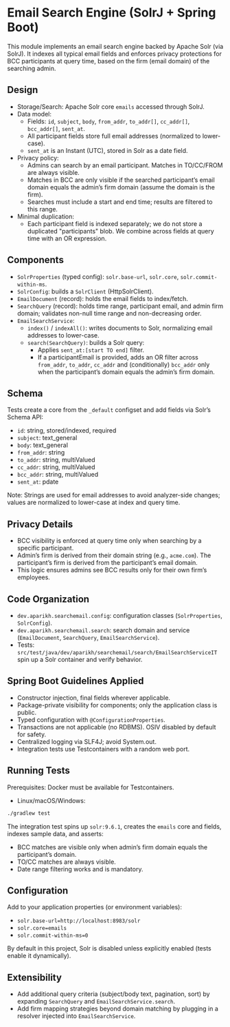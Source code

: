 # Email Search Engine (SolrJ + Spring Boot)

This module implements an email search engine backed by Apache Solr (via SolrJ). It indexes all typical email fields and enforces privacy protections for BCC participants at query time, based on the firm (email domain) of the searching admin.

## Design

- Storage/Search: Apache Solr core `emails` accessed through SolrJ.
- Data model:
  - Fields: `id`, `subject`, `body`, `from_addr`, `to_addr[]`, `cc_addr[]`, `bcc_addr[]`, `sent_at`.
  - All participant fields store full email addresses (normalized to lower-case).
  - `sent_at` is an Instant (UTC), stored in Solr as a date field.
- Privacy policy:
  - Admins can search by an email participant. Matches in TO/CC/FROM are always visible.
  - Matches in BCC are only visible if the searched participant’s email domain equals the admin’s firm domain (assume the domain is the firm).
  - Searches must include a start and end time; results are filtered to this range.
- Minimal duplication:
  - Each participant field is indexed separately; we do not store a duplicated "participants" blob. We combine across fields at query time with an OR expression.

## Components

- `SolrProperties` (typed config): `solr.base-url`, `solr.core`, `solr.commit-within-ms`.
- `SolrConfig`: builds a `SolrClient` (HttpSolrClient).
- `EmailDocument` (record): holds the email fields to index/fetch.
- `SearchQuery` (record): holds time range, participant email, and admin firm domain; validates non-null time range and non-decreasing order.
- `EmailSearchService`:
  - `index()` / `indexAll()`: writes documents to Solr, normalizing email addresses to lower-case.
  - `search(SearchQuery)`: builds a Solr query:
    - Applies `sent_at:[start TO end]` filter.
    - If a participantEmail is provided, adds an OR filter across `from_addr`, `to_addr`, `cc_addr` and (conditionally) `bcc_addr` only when the participant’s domain equals the admin’s firm domain.

## Schema

Tests create a core from the `_default` configset and add fields via Solr’s Schema API:

- `id`: string, stored/indexed, required
- `subject`: text_general
- `body`: text_general
- `from_addr`: string
- `to_addr`: string, multiValued
- `cc_addr`: string, multiValued
- `bcc_addr`: string, multiValued
- `sent_at`: pdate

Note: Strings are used for email addresses to avoid analyzer-side changes; values are normalized to lower-case at index and query time.

## Privacy Details

- BCC visibility is enforced at query time only when searching by a specific participant.
- Admin’s firm is derived from their domain string (e.g., `acme.com`). The participant’s firm is derived from the participant’s email domain.
- This logic ensures admins see BCC results only for their own firm’s employees.

## Code Organization

- `dev.aparikh.searchemail.config`: configuration classes (`SolrProperties`, `SolrConfig`).
- `dev.aparikh.searchemail.search`: search domain and service (`EmailDocument`, `SearchQuery`, `EmailSearchService`).
- Tests: `src/test/java/dev/aparikh/searchemail/search/EmailSearchServiceIT` spin up a Solr container and verify behavior.

## Spring Boot Guidelines Applied

- Constructor injection, final fields wherever applicable.
- Package-private visibility for components; only the application class is public.
- Typed configuration with `@ConfigurationProperties`.
- Transactions are not applicable (no RDBMS). OSIV disabled by default for safety.
- Centralized logging via SLF4J; avoid System.out.
- Integration tests use Testcontainers with a random web port.

## Running Tests

Prerequisites: Docker must be available for Testcontainers.

- Linux/macOS/Windows:

```bash
./gradlew test
```

The integration test spins up `solr:9.6.1`, creates the `emails` core and fields, indexes sample data, and asserts:
- BCC matches are visible only when admin’s firm domain equals the participant’s domain.
- TO/CC matches are always visible.
- Date range filtering works and is mandatory.

## Configuration

Add to your application properties (or environment variables):

- `solr.base-url=http://localhost:8983/solr`
- `solr.core=emails`
- `solr.commit-within-ms=0`

By default in this project, Solr is disabled unless explicitly enabled (tests enable it dynamically).

## Extensibility

- Add additional query criteria (subject/body text, pagination, sort) by expanding `SearchQuery` and `EmailSearchService.search`.
- Add firm mapping strategies beyond domain matching by plugging in a resolver injected into `EmailSearchService`.
